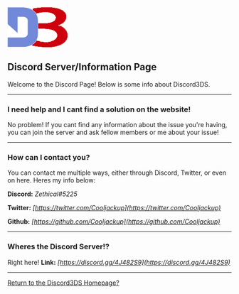 <link rel="shortcut icon" type="image/x-icon" href="Images/favicon.ico">
<img src="Images/logo.png">

## Discord Server/Information Page

Welcome to the Discord Page! Below is some info about Discord3DS.

---
### I need help and I cant find a solution on the website!

No problem! If you cant find any information about the issue you're having, you can join the server and ask fellow members or me about your issue!

---
### How can I contact you?

You can contact me multiple ways, either through Discord, Twitter, or even on here. Heres my info below:

**Discord:** *Zethical#5225*

**Twitter:** *[https://twitter.com/Cooljackup](https://twitter.com/Cooljackup)*

**Github:** *[https://github.com/Cooljackup](https://github.com/Cooljackup)*

---
### Wheres the Discord Server!?

Right here! **Link:** *[https://discord.gg/4J482S9](https://discord.gg/4J482S9)*

---
[Return to the Discord3DS Homepage?](./)
